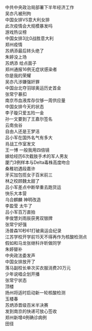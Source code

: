 中共中央政治局部署下半年经济工作  
吴亦凡被刑拘  
中国女排VS意大利女排  
此次疫情会大规模暴发吗  
游戏热议榜  
中国女排3比0战胜意大利  
郑州疫情  
苏炳添最后转头绝了  
朱婷没上场  
苏炳添 给点面子  
郑州通报16例无症状感染者  
你是我的荣耀  
吴亦凡涉嫌强奸罪  
中国台北夺羽球奥运历史首金  
张常宁暴扣  
南京市血液库存仅够一周供应量  
中国女排今天的状态  
李子璇只爱五险一金  
孙一文要到了王嘉尔签名  
云南虫谷  
自由人还是王梦洁  
吕小军在国外名气有多大  
肖战工作室发文  
王一博 一般我用四倍镜  
嫁给经历6次截肢手术的军人男友  
厦门3例样本与Delta毒株高度吻合  
桑稚初遇段嘉许  
牙买加包揽女子百米前三  
林之校顾魏太甜了  
吕小军差点中断举重去跑货运  
快乐大本营  
乌合麒麟 神明改造  
李盈莹 太牛了  
吕小军百万直拍  
李俊慧刘雨辰获男双银牌  
张常宁好强  
汤普森10秒61打破奥运会纪录  
江苏学校开学前15天不得再作为核酸检测点  
假如和马龙张继科许昕做同学  
朱婷替补  
中央政法委发声  
中国女排放开了  
落马副校长单次买衣服消费20万元  
少年说唱企划开播  
张常宁状态  
顶楼  
扬州将适时启动新一轮核酸检测  
玉楼春  
苏炳添晋级百米半决赛  
发到南京的快递可放心签收  
郑州新增4例确诊病例  
田径  
